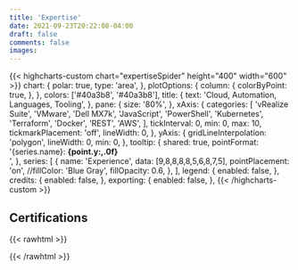 ```yaml
---
title: 'Expertise'
date: 2021-09-23T20:22:08-04:00
draft: false
comments: false
images:
---
```


{{< highcharts-custom chart="expertiseSpider" height="400" width="600" >}}
chart: {
polar: true,
type: 'area',
},
plotOptions: {
column: {
colorByPoint: true,
},
},
colors: ['#40a3b8', '#40a3b8'],
title: {
text: 'Cloud, Automation, Languages, Tooling',
},
pane: {
size: '80%',
},
xAxis: {
categories: [
'vRealize Suite',
'VMware',
'Dell MX7k',
'JavaScript',
'PowerShell',
'Kubernetes',
'Terraform',
'Docker',
'REST',
'AWS',
],
tickInterval: 0,
min: 0,
max: 10,
tickmarkPlacement: 'off',
lineWidth: 0,
},
yAxis: {
gridLineInterpolation: 'polygon',
lineWidth: 0,
min: 0,
},
tooltip: {
shared: true,
pointFormat: '{series.name}: <b>{point.y:,.0f}</b><br/>',
},
series: [
{
name: 'Experience',
data: [9,8,8,8,8,5,6,8,7,5],
pointPlacement: 'on',
//fillColor: 'Blue Gray',
fillOpacity: 0.6,
},
],
legend: {
enabled: false,
},
credits: {
enabled: false,
},
exporting: {
enabled: false,
},
{{< /highcharts-custom >}}

## Certifications

{{< rawhtml >}}

<div data-iframe-width="150" data-iframe-height="270" data-share-badge-id="2987673b-8fec-413b-b674-78aa6a73847a" data-share-badge-host="https://www.credly.com"></div><script type="text/javascript" async src="//cdn.credly.com/assets/utilities/embed.js"></script>

<div data-iframe-width="150" data-iframe-height="270" data-share-badge-id="3bf860fa-ca3f-4bbb-8ed3-e74a8b38d252" data-share-badge-host="https://www.credly.com"></div><script type="text/javascript" async src="//cdn.credly.com/assets/utilities/embed.js"></script>

<div data-iframe-width="150" data-iframe-height="270" data-share-badge-id="c560d628-237c-43aa-8ce8-2f0c12650fcc" data-share-badge-host="https://www.credly.com"></div><script type="text/javascript" async src="//cdn.credly.com/assets/utilities/embed.js"></script>

<div data-iframe-width="150" data-iframe-height="270" data-share-badge-id="9ccbc234-e2b4-453d-ab4a-e76e569aa3d8" data-share-badge-host="https://www.credly.com"></div><script type="text/javascript" async src="//cdn.credly.com/assets/utilities/embed.js"></script>

{{< /rawhtml >}}
